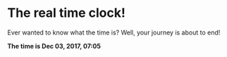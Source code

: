 # The real time clock!

Ever wanted to know what the time is? Well, your journey is about to end!

**The time is Dec 03, 2017, 07:05**